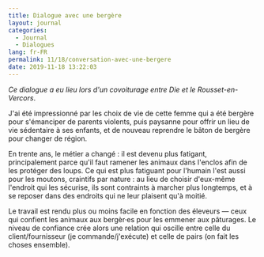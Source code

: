 ```yaml
---
title: Dialogue avec une bergère
layout: journal
categories:
  - Journal
  - Dialogues
lang: fr-FR
permalink: 11/18/conversation-avec-une-bergere
date: 2019-11-18 13:22:03
---
```


<i>Ce dialogue a eu lieu lors d'un covoiturage entre Die et le  Rousset-en-Vercors</i>.

J'ai été impressionné par les choix de vie de cette femme qui a été bergère pour s'émanciper de parents violents, puis paysanne pour offrir un lieu de vie sédentaire à ses enfants, et de nouveau reprendre le bâton de bergère pour changer de région.

En trente ans, le métier a changé : il est devenu plus fatigant, principalement parce qu'il faut ramener les animaux dans l'enclos afin de les protéger des loups. Ce qui est plus fatiguant pour l'humain l'est aussi pour les moutons, craintifs par nature : au lieu de choisir d'eux-même l'endroit qui les sécurise, ils sont contraints à marcher plus longtemps, et à se reposer dans des endroits qui ne leur plaisent qu'à moitié.

Le travail est rendu plus ou moins facile en fonction des éleveurs — ceux qui confient les animaux aux bergèr·es pour les emmener aux pâturages. Le niveau de confiance crée alors une relation qui oscille entre celle du client/fournisseur (je commande/j'exécute) et celle de pairs (on fait les choses ensemble).